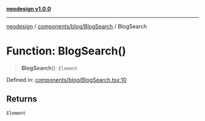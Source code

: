 [**neodesign v1.0.0**](../../../../README.md)

***

[neodesign](../../../../modules.md) / [components/blog/BlogSearch](../README.md) / BlogSearch

# Function: BlogSearch()

> **BlogSearch**(): `Element`

Defined in: [components/blog/BlogSearch.tsx:10](https://github.com/mladjom/neodesign/blob/12ebc446849a001345c104056aef95c6372b148e/components/blog/BlogSearch.tsx#L10)

## Returns

`Element`
